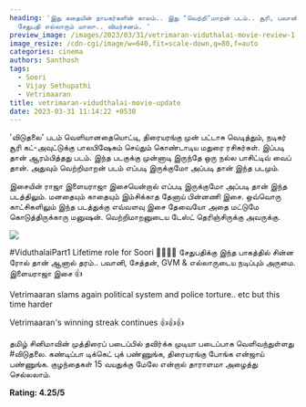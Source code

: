 ```yaml
---
heading: 'இது கதையின் நாயகர்களின் காலம்.. இது "வெற்றி"மாறன் படம்.. சூரி, பவானி,
  சேதுபதி எல்லாரும் மாஸு.. விமர்சனம். '
preview_image: /images/2023/03/31/vetrimaran-viduthalai-movie-review-1-.jpg
image_resize: /cdn-cgi/image/w=640,fit=scale-down,q=80,f=auto
categories: cinema
authors: Santhosh
tags:
  - Soori
  - Vijay Sethupathi
  - Vetrimaaran
title: vetrimaran-vidudthalai-movie-update
date: 2023-03-31 11:14:22 +0530
---
```

'விடுதலை' படம் வெளியானதையொட்டி, திரையரங்கு முன் பட்டாசு வெடித்தும், நடிகர் சூரி கட்-அவுட்டுக்கு பாலபிஷேகம் செய்தும் கொண்டாடிய மதுரை ரசிகர்கள். இப்படி தான் ஆரம்பித்தது படம். இந்த படகுக்கு முன்னாடி இருந்தே ஒரு நல்ல பாசிட்டிவ் வைப் தான். அதுவும் வெற்றிமாறன் படம் எப்படி இருக்குமோ அப்படி தான் இந்த படமும். 

இசையின் ராஜா இளையராஜா இசையென்றால் எப்படி இருக்குமோ அப்படி தான் இந்த படத்திலும். மனதையும் காதையும் இம்சிக்காத தேனாய் பின்னணி இசை. ஒவ்வொரு காட்சிகளிலும் இந்த படத்துக்கு எவ்வளவு இசை தேவையோ அதை மட்டுமே கொடுத்திருக்காரு மனுஷன். வெற்றிமாறனுடைய டேஸ்ட் தெரிஞ்சிருக்கு அவருக்கு. 

![](/images/2023/03/31/vetrimaran-viduthalai-movie-review-2-.jpg)

\#ViduthalaiPart1
Lifetime role for Soori 👏🏻👏🏻
சேதுபதிக்கு இந்த பாகத்தில் சின்ன ரோல் தான் ஆனால் தரம்..
பவானி, சேத்தன், GVM & எல்லாருடைய நடிப்பும் அருமை. 
இளையராஜா இசை  👍

Vetrimaaran slams again political system and police torture.. etc but this time harder

Vetrimaaran's winning streak continues 👍👍👍

தமிழ் சினிமாவின் முத்திரைப் படைப்பில் தவிர்க்க முடியா படைப்பாக வெளிவந்துள்ளது #விடுதலை. கண்டிப்பா டிக்கெட் புக் பண்ணுங்க, திரையரங்கு போங்க என்ஜாய் பண்ணுங்க. குழந்தைகள் 15 வயதுக்கு மேலே என்றால் தாராளமா அழைத்து செல்லலாம். 

**R﻿ating: 4﻿.25/5**